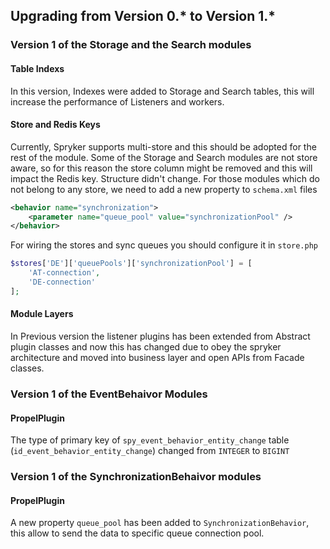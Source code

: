 ## Upgrading from Version 0.* to Version 1.*

### Version 1 of the Storage and the Search modules

#### Table Indexs
In this version, Indexes were added to Storage and Search tables, this will increase the performance of Listeners and workers.

#### Store and Redis Keys
Currently, Spryker supports multi-store and this should be adopted for the rest of the module. Some of the Storage and Search modules are not store aware, so for this reason the store column might be removed and this will impact the Redis key. Structure didn't change. For those modules which do not belong to any store, we need to add a new property to `schema.xml` files

```xml
<behavior name="synchronization">
	<parameter name="queue_pool" value="synchronizationPool" />
</behavior>
```
For wiring the stores and sync queues you should configure it in `store.php`

```php
$stores['DE']['queuePools']['synchronizationPool'] = [
	'AT-connection',
	'DE-connection'
];
```
#### Module Layers
In Previous version the listener plugins has been extended from Abstract plugin classes and now this has changed due to obey the spryker architecture and moved into business layer and open APIs from Facade classes.

### Version 1 of the EventBehaivor Modules

#### PropelPlugin
The type of primary key of `spy_event_behavior_entity_change` table (`id_event_behavior_entity_change`) changed from `INTEGER` to `BIGINT`

### Version 1 of the SynchronizationBehaivor modules

#### PropelPlugin
A new property `queue_pool` has been added to `SynchronizationBehavior`, this allow to send the data to specific queue connection pool.
